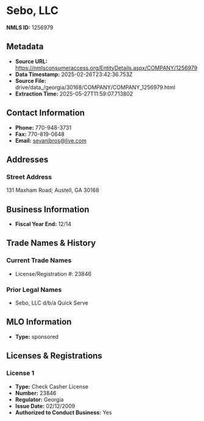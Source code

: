 # Sebo, LLC

**NMLS ID:** 1256979

## Metadata
- **Source URL:** https://nmlsconsumeraccess.org/EntityDetails.aspx/COMPANY/1256979
- **Data Timestamp:** 2025-02-26T23:42:36.753Z
- **Source File:** drive/data_/georgia/30168/COMPANY/COMPANY_1256979.html
- **Extraction Time:** 2025-05-27T11:59:07.713802

## Contact Information
- **Phone:** 770-948-3731
- **Fax:** 770-819-0648
- **Email:** sevanibros@live.com

## Addresses
### Street Address
131 Maxham Road; Austell, GA 30168

## Business Information
- **Fiscal Year End:** 12/14

## Trade Names & History
### Current Trade Names
- License/Registration #: 23846

### Prior Legal Names
- Sebo, LLC d/b/a Quick Serve

## MLO Information
- **Type:** sponsored

## Licenses & Registrations

### License 1
- **Type:** Check Casher License
- **Number:** 23846
- **Regulator:** Georgia
- **Issue Date:** 02/12/2009
- **Authorized to Conduct Business:** Yes
